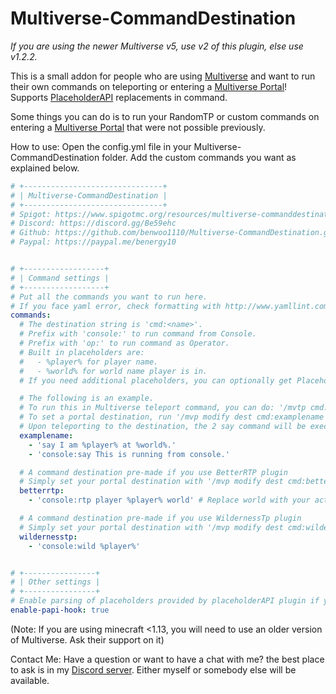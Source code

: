 # Multiverse-CommandDestination

_If you are using the newer Multiverse v5, use v2 of this plugin, else use v1.2.2._

This is a small addon for people who are using [Multiverse](https://modrinth.com/plugin/multiverse-core) and want to run their own commands on teleporting or entering a [Multiverse Portal](https://modrinth.com/plugin/multiverse-portals)! Supports [PlaceholderAPI](https://www.spigotmc.org/resources/placeholderapi.6245/) replacements in command.

Some things you can do is to run your RandomTP or custom commands on entering a [Multiverse Portal](https://modrinth.com/plugin/multiverse-portals) that were not possible previously.

How to use:
Open the config.yml file in your Multiverse-CommandDestination folder.
Add the custom commands you want as explained below.

```yml
# +-------------------------------+
# | Multiverse-CommandDestination |
# +-------------------------------+
# Spigot: https://www.spigotmc.org/resources/multiverse-commanddestination.90232/
# Discord: https://discord.gg/Be59ehc
# Github: https://github.com/benwoo1110/Multiverse-CommandDestination.git
# Paypal: https://paypal.me/benergy10


# +------------------+
# | Command settings |
# +------------------+
# Put all the commands you want to run here.
# If you face yaml error, check formatting with http://www.yamllint.com/
commands:
  # The destination string is 'cmd:<name>'.
  # Prefix with 'console:' to run command from Console.
  # Prefix with 'op:' to run command as Operator.
  # Built in placeholders are:
  #   - %player% for player name.
  #   - %world% for world name player is in.
  # If you need additional placeholders, you can optionally get PlaceholderAPI plugin.

  # The following is an example.
  # To run this in Multiverse teleport command, you can do: '/mvtp cmd:examplename'
  # To set a portal destination, run '/mvp modify dest cmd:examplename -p <portalname>'
  # Upon teleporting to the destination, the 2 say command will be executed.
  examplename:
    - 'say I am %player% at %world%.'
    - 'console:say This is running from console.'

  # A command destination pre-made if you use BetterRTP plugin
  # Simply set your portal destination with '/mvp modify dest cmd:betterrtp -p <portalname>'
  betterrtp:
    - 'console:rtp player %player% world' # Replace world with your actual target world.

  # A command destination pre-made if you use WildernessTp plugin
  # Simply set your portal destination with '/mvp modify dest cmd:wildernesstp -p <portalname>'
  wildernesstp:
    - 'console:wild %player%'


# +----------------+
# | Other settings |
# +----------------+
# Enable parsing of placeholders provided by placeholderAPI plugin if you have it installed.
enable-papi-hook: true
```

(Note: If you are using minecraft <1.13, you will need to use an older version of Multiverse. Ask their support on it)

Contact Me:
Have a question or want to have a chat with me? the best place to ask is in my [Discord server](https://discord.gg/Be59ehc). Either myself or somebody else will be available.